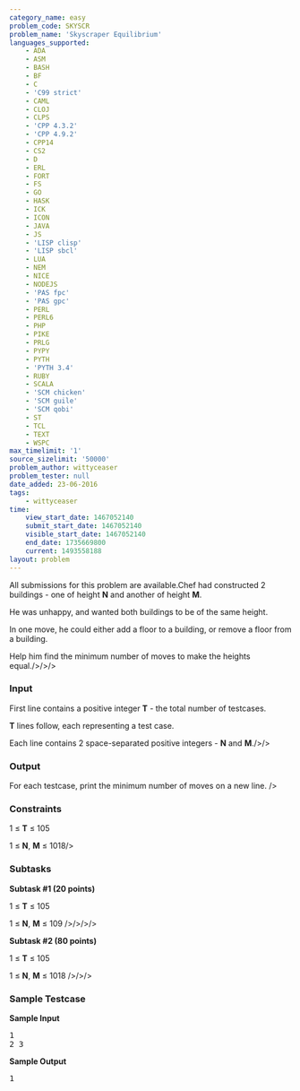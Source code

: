 ```yaml
---
category_name: easy
problem_code: SKYSCR
problem_name: 'Skyscraper Equilibrium'
languages_supported:
    - ADA
    - ASM
    - BASH
    - BF
    - C
    - 'C99 strict'
    - CAML
    - CLOJ
    - CLPS
    - 'CPP 4.3.2'
    - 'CPP 4.9.2'
    - CPP14
    - CS2
    - D
    - ERL
    - FORT
    - FS
    - GO
    - HASK
    - ICK
    - ICON
    - JAVA
    - JS
    - 'LISP clisp'
    - 'LISP sbcl'
    - LUA
    - NEM
    - NICE
    - NODEJS
    - 'PAS fpc'
    - 'PAS gpc'
    - PERL
    - PERL6
    - PHP
    - PIKE
    - PRLG
    - PYPY
    - PYTH
    - 'PYTH 3.4'
    - RUBY
    - SCALA
    - 'SCM chicken'
    - 'SCM guile'
    - 'SCM qobi'
    - ST
    - TCL
    - TEXT
    - WSPC
max_timelimit: '1'
source_sizelimit: '50000'
problem_author: wittyceaser
problem_tester: null
date_added: 23-06-2016
tags:
    - wittyceaser
time:
    view_start_date: 1467052140
    submit_start_date: 1467052140
    visible_start_date: 1467052140
    end_date: 1735669800
    current: 1493558188
layout: problem
---
```

All submissions for this problem are available.Chef had constructed 2 buildings - one of height **N** and another of height **M**.

He was unhappy, and wanted both buildings to be of the same height.

In one move, he could either add a floor to a building, or remove a floor from a building.

Help him find the minimum number of moves to make the heights equal./>/>/>

### Input

First line contains a positive integer **T** - the total number of testcases.

**T** lines follow, each representing a test case.

Each line contains 2 space-separated positive integers - **N** and **M**./>/>

### Output

For each testcase, print the minimum number of moves on a new line.
/>

### Constraints

1 ≤ **T** ≤ 105

1 ≤ **N**, **M** ≤ 1018/>

### Subtasks



**Subtask #1 (20 points)**

1 ≤ **T** ≤ 105

1 ≤ **N**, **M** ≤ 109
/>/>/>/>

**Subtask #2 (80 points)**

1 ≤ **T** ≤ 105

1 ≤ **N**, **M** ≤ 1018
/>/>/>

### Sample Testcase

**Sample Input**

<pre>
1
2 3
</pre>
**Sample Output**

<pre>
1
</pre>